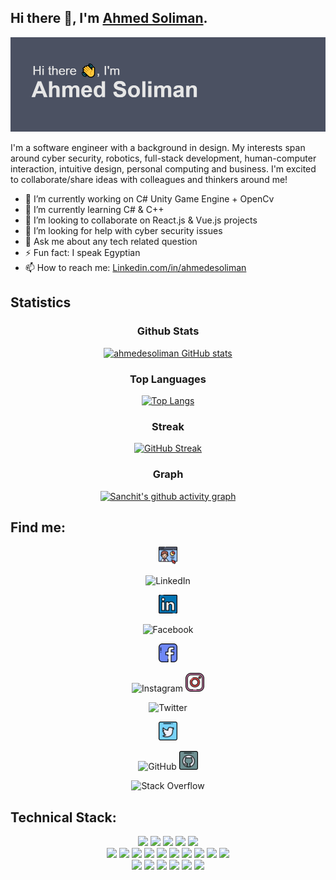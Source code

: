 <!--
**ahmedesoliman/ahmedesoliman** is a ✨ _special_ ✨ repository because its `README.md` (this file) appears on your GitHub profile.
-->

## Hi there 👋, I'm <a href="https://ahmedesoliman.com">Ahmed Soliman</a>.

<img src="https://raw.githubusercontent.com/ahmedesoliman/ahmedesoliman/master/header.png" alt="">

I'm a software engineer with a background in design. My interests span around cyber security, robotics, full-stack development, human-computer interaction, intuitive design, personal computing and business. I'm excited to collaborate/share ideas with colleagues and thinkers around me!

- 🔭 I’m currently working on C# Unity Game Engine + OpenCv
- 🌱 I’m currently learning C# & C++
- 👯 I’m looking to collaborate on React.js & Vue.js projects
- 🤔 I’m looking for help with cyber security issues
- 💬 Ask me about any tech related question
- ⚡ Fun fact: I speak Egyptian
- 📫 How to reach me: <a href="https://www.linkedin.com/in/ahmedesoliman">Linkedin.com/in/ahmedesoliman</a>

<!-- - 😄 Pronouns: ... -->

## Statistics

<div align="center">

### Github Stats

[![ahmedesoliman GitHub stats](https://github-readme-stats.vercel.app/api?username=ahmedesoliman&count_private=true&show_icons=true&theme=nord)](https://github.com/ahmedesoliman)

### Top Languages

[![Top Langs](https://github-readme-stats.vercel.app/api/top-langs/?username=ahmedesoliman&show_icons=true&layout=compact&&theme=nord)](https://github.com/ahmedesolimans)

### Streak

[![GitHub Streak](https://github-readme-streak-stats.herokuapp.com/?user=ahmedesoliman&theme=nord)](https://github.com/ahmedesolimans)

### Graph

[![Sanchit's github activity graph](https://activity-graph.herokuapp.com/graph?username=ahmedesoliman&theme=nord)](https://activity-graph.herokuapp.com/graph?username=ahmedesoliman&theme=nord)

</div>

## Find me:

<div align="center">

<a href="https://ahmedesoliman.com" target="_blank"><img class= "center" src="https://raw.githubusercontent.com/ahmedesoliman/ahmedesoliman/master/www.png" alt="Website" width="30"></a>

![LinkedIn](https://img.shields.io/badge/linkedin-%230077B5.svg?style=for-the-badge&logo=linkedin&logoColor=white)

<a href="https://www.linkedin.com/in/ahmedesoliman/" target="_blank"><img class= "center" src="https://raw.githubusercontent.com/ahmedesoliman/ahmedesoliman/master/in.png" alt="LinkedIn" width="30"></a>

![Facebook](https://img.shields.io/badge/Facebook-%231877F2.svg?style=for-the-badge&logo=Facebook&logoColor=white)

<a href="https://www.facebook.com/ahmedesoliman/" target="_blank"><img class= "center" src="https://raw.githubusercontent.com/ahmedesoliman/ahmedesoliman/master/fb.png" alt="Facebook" width="30"></a>

![Instagram](https://img.shields.io/badge/<handle>-%23E4405F.svg?style=for-the-badge&logo=Instagram&logoColor=white)
<a href="https://www.instagram.com/ahmedesoliman/" target="_blank"><img calss= "center" src="https://raw.githubusercontent.com/ahmedesoliman/ahmedesoliman/master/ig.png" alt="Instagram" width="30"></a>

![Twitter](https://img.shields.io/badge/<handle>-%231DA1F2.svg?style=for-the-badge&logo=Twitter&logoColor=white)

<a href="https://twitter.com/ahmede_soliman" target="_blank"><img calss= "center" src="https://raw.githubusercontent.com/ahmedesoliman/ahmedesoliman/master/tw.png" alt="Twitter" width="30"></a>

![GitHub](https://img.shields.io/badge/github-%23121011.svg?style=for-the-badge&logo=github&logoColor=white)
<a href="https://github.com/ahmedesoliman" target="_blank"><img calss= "center" src="https://raw.githubusercontent.com/ahmedesoliman/ahmedesoliman/master/git.png" alt="GitHub" width="30"></a>

![Stack Overflow](https://img.shields.io/badge/-Stackoverflow-FE7A16?style=for-the-badge&logo=stack-overflow&logoColor=white)

</div>

## Technical Stack:

<div align="center">
    <img src="https://img.shields.io/badge/-C++-000000?&style=flat&logo=c%2B%2B&logoColor=0277BD" />
    <img src="https://img.shields.io/badge/-C-000000?&style=flat&logo=c&logoColor=5968BA" />
    <img src="https://img.shields.io/badge/-Java-000000?style=flat&logo=java&logoColor=F44336" />
    <img src="https://img.shields.io/badge/-Jupyter-000000?style=flat&logo=jupyter&logoColor=F57C00" />
    <img src="https://img.shields.io/badge/-Python-000000?style=flat&logo=python&logoColorhalf=396E9B" /> <br>
    <img src="https://img.shields.io/badge/-HTML-000000?&style=flat&logo=html5"/>
    <img src="https://img.shields.io/badge/-CSS-000000?&style=flat&logo=css3&logoColor=42A5F5"/>
    <img src="https://img.shields.io/badge/-JavaScript-000000?style=flat&logo=javascript&logoColor=FFCA28" />
    <img src="https://img.shields.io/badge/-Php-000000?style=flat&logo=php&logoColor=1E87E3" />
    <img src="https://img.shields.io/badge/-React-000000?style=flat&logo=react&logoColor=03AABF" />
    <img src="https://img.shields.io/badge/-Angular-000000?style=flat&logo=angular&logoColor=E53935">
    <img src="https://img.shields.io/badge/-Node.js-000000?&style=flat&logo=node.js&logoColor=8AC149"/>
    <img src="https://img.shields.io/badge/-NPM-000000?&style=flat&logo=npm&logoColor=CB3837"/>
    <img src="https://img.shields.io/badge/-MySQL-000000?style=flat&logo=mysql&logoColor=E6892E" />
    <img src="https://img.shields.io/badge/-MongoDB-000000?style=flat&logo=mongodb&logoColor=4AAA3C" /> <br>
    <img src="https://img.shields.io/badge/-git-000000?&style=flat&logo=git&logoColor=E64A19"/>
    <img src="https://img.shields.io/badge/-Gitpod-000000?style=flat&logo=gitpod&logoColor=29B4F4" />
    <img src="https://img.shields.io/badge/-Github-000000?style=flat&logo=github&logoColor=DEDEDF" />
    <img src="https://img.shields.io/badge/-Firebase-000000?style=flat&logo=firebase&logoColor=FBC02D" />
    <img src="https://img.shields.io/badge/-Repl-000000?style=flat&logo=repl.it&logoColor=E1E2E4" />
    <img src="https://img.shields.io/badge/-vscode-000000?style=flat&logo=visual-studio-code&logoColor=2BA1F1" />
</div>
